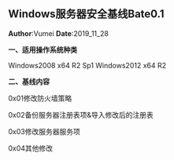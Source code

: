 ## Windows服务器安全基线Bate0.1
**Author**:Vumei
**Date**:2019_11_28

**一、适用操作系统种类**

Windows2008 x64 R2 Sp1
Windows2012 x64  R2

**二、基线内容**

0x01修改防火墙策略

0x02备份服务器注册表项&导入修改后的注册表

0x03修改服务器服务项

0x04其他修改

